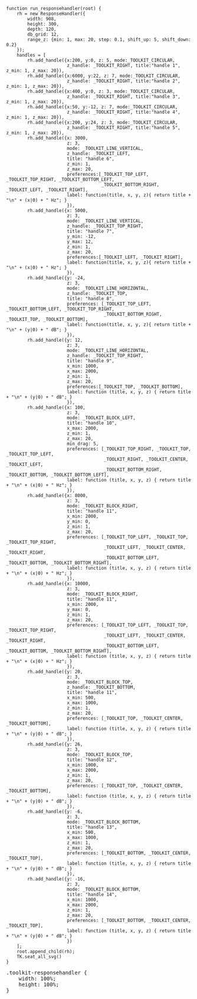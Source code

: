    function run_responsehandler(root) {
        rh = new ResponseHandler({
            width: 908,
            height: 300,
            depth: 120,
            db_grid: 12,
            range_z: {min: 1, max: 20, step: 0.1, shift_up: 5, shift_down: 0.2}
        });
        handles = [
            rh.add_handle({x:200, y:0, z: 5, mode:_TOOLKIT_CIRCULAR,
                           z_handle: _TOOLKIT_RIGHT, title:"handle 1", z_min: 1, z_max: 20}),
            rh.add_handle({x:6000, y:22, z: 7, mode:_TOOLKIT_CIRCULAR,
                           z_handle: _TOOLKIT_RIGHT, title:"handle 2", z_min: 1, z_max: 20}),
            rh.add_handle({x:400, y:0, z: 3, mode:_TOOLKIT_CIRCULAR,
                           z_handle: _TOOLKIT_RIGHT, title:"handle 3", z_min: 1, z_max: 20}),
            rh.add_handle({x:50, y:-12, z: 7, mode:_TOOLKIT_CIRCULAR,
                           z_handle: _TOOLKIT_RIGHT, title:"handle 4", z_min: 1, z_max: 20}),
            rh.add_handle({x:200, y:24, z: 3, mode:_TOOLKIT_CIRCULAR,
                           z_handle: _TOOLKIT_RIGHT, title:"handle 5", z_min: 1, z_max: 20}),
            rh.add_handle({x: 3000,
                           z: 3,
                           mode: _TOOLKIT_LINE_VERTICAL,
                           z_handle: _TOOLKIT_LEFT,
                           title: "handle 6",
                           z_min: 1,
                           z_max: 20,
                           preferences:[_TOOLKIT_TOP_LEFT, _TOOLKIT_TOP_RIGHT, _TOOLKIT_BOTTOM_LEFT,
                                        _TOOLKIT_BOTTOM_RIGHT, _TOOLKIT_LEFT, _TOOLKIT_RIGHT],
                           label: function(title, x, y, z){ return title + "\n" + (x|0) + " Hz"; }
                           }),
            rh.add_handle({x: 5000,
                           z: 3,
                           mode: _TOOLKIT_LINE_VERTICAL,
                           z_handle: _TOOLKIT_TOP_RIGHT,
                           title: "handle 7",
                           y_min: -12,
                           y_max: 12,
                           z_min: 1,
                           z_max: 20,
                           preferences:[_TOOLKIT_LEFT, _TOOLKIT_RIGHT],
                           label: function(title, x, y, z){ return title + "\n" + (x|0) + " Hz"; }
                           }),
            rh.add_handle({y: -24,
                           z: 3,
                           mode: _TOOLKIT_LINE_HORIZONTAL,
                           z_handle: _TOOLKIT_TOP,
                           title: "handle 8",
                           preferences: [_TOOLKIT_TOP_LEFT, _TOOLKIT_BOTTOM_LEFT, _TOOLKIT_TOP_RIGHT,
                                         _TOOLKIT_BOTTOM_RIGHT, _TOOLKIT_TOP, _TOOLKIT_BOTTOM],
                           label: function(title, x, y, z){ return title + "\n" + (y|0) + " dB"; }
                           }),
            rh.add_handle({y: 12,
                           z: 3,
                           mode: _TOOLKIT_LINE_HORIZONTAL,
                           z_handle: _TOOLKIT_TOP_RIGHT,
                           title: "handle 9",
                           x_min: 1000,
                           x_max: 2000,
                           z_min: 1,
                           z_max: 20,
                           preferences:[_TOOLKIT_TOP, _TOOLKIT_BOTTOM],
                           label: function (title, x, y, z) { return title + "\n" + (y|0) + " dB"; }
                           }),
            rh.add_handle({x: 100,
                           z: 3,
                           mode: _TOOLKIT_BLOCK_LEFT,
                           title: "handle 10",
                           x_max: 2000,
                           z_min: 1,
                           z_max: 20,
                           min_drag: 5,
                           preferences: [_TOOLKIT_TOP_RIGHT, _TOOLKIT_TOP, _TOOLKIT_TOP_LEFT,
                                         _TOOLKIT_RIGHT, _TOOLKIT_CENTER, _TOOLKIT_LEFT,
                                         _TOOLKIT_BOTTOM_RIGHT, _TOOLKIT_BOTTOM, _TOOLKIT_BOTTOM_LEFT],
                           label: function (title, x, y, z) { return title + "\n" + (x|0) + " Hz"; } 
                           }),
            rh.add_handle({x: 8000,
                           z: 3,
                           mode: _TOOLKIT_BLOCK_RIGHT,
                           title: "handle 11",
                           x_min: 2000,
                           y_min: 0,
                           z_min: 1,
                           z_max: 20,
                           preferences: [_TOOLKIT_TOP_LEFT, _TOOLKIT_TOP, _TOOLKIT_TOP_RIGHT,
                                         _TOOLKIT_LEFT, _TOOLKIT_CENTER, _TOOLKIT_RIGHT,
                                         _TOOLKIT_BOTTOM_LEFT, _TOOLKIT_BOTTOM, _TOOLKIT_BOTTOM_RIGHT],
                           label: function (title, x, y, z) { return title + "\n" + (x|0) + " Hz"; } 
                           }),
            rh.add_handle({x: 10000,
                           z: 3,
                           mode: _TOOLKIT_BLOCK_RIGHT,
                           title: "handle 11",
                           x_min: 2000,
                           y_max: 0,
                           z_min: 1,
                           z_max: 20,
                           preferences: [_TOOLKIT_TOP_LEFT, _TOOLKIT_TOP, _TOOLKIT_TOP_RIGHT,
                                         _TOOLKIT_LEFT, _TOOLKIT_CENTER, _TOOLKIT_RIGHT,
                                         _TOOLKIT_BOTTOM_LEFT, _TOOLKIT_BOTTOM, _TOOLKIT_BOTTOM_RIGHT],
                           label: function (title, x, y, z) { return title + "\n" + (x|0) + " Hz"; } 
                           }),
            rh.add_handle({y: 20,
                           z: 3,
                           mode: _TOOLKIT_BLOCK_TOP,
                           z_handle: _TOOLKIT_BOTTOM,
                           title: "handle 11",
                           x_min: 500,
                           x_max: 1000,
                           z_min: 1,
                           z_max: 20,
                           preferences: [_TOOLKIT_TOP, _TOOLKIT_CENTER, _TOOLKIT_BOTTOM],
                           label: function (title, x, y, z) { return title + "\n" + (y|0) + " dB"; } 
                           }),
            rh.add_handle({y: 26,
                           z: 3,
                           mode: _TOOLKIT_BLOCK_TOP,
                           title: "handle 12",
                           x_min: 1000,
                           x_max: 2000,
                           z_min: 1,
                           z_max: 20,
                           preferences: [_TOOLKIT_TOP, _TOOLKIT_CENTER, _TOOLKIT_BOTTOM],
                           label: function (title, x, y, z) { return title + "\n" + (y|0) + " dB"; } 
                           }),
            rh.add_handle({y: -6,
                           z: 3,
                           mode: _TOOLKIT_BLOCK_BOTTOM,
                           title: "handle 13",
                           x_min: 500,
                           x_max: 1000,
                           z_min: 1,
                           z_max: 20,
                           preferences: [_TOOLKIT_BOTTOM, _TOOLKIT_CENTER, _TOOLKIT_TOP],
                           label: function (title, x, y, z) { return title + "\n" + (y|0) + " dB"; } 
                           }),
            rh.add_handle({y: -16,
                           z: 3,
                           mode: _TOOLKIT_BLOCK_BOTTOM,
                           title: "handle 14",
                           x_min: 1000,
                           x_max: 2000,
                           z_min: 1,
                           z_max: 20,
                           preferences: [_TOOLKIT_BOTTOM, _TOOLKIT_CENTER, _TOOLKIT_TOP],
                           label: function (title, x, y, z) { return title + "\n" + (y|0) + " dB"; } 
                           })
        ];
        root.append_child(rh);
        TK.seat_all_svg()
    }
<pre class='css prettyprint source'>
.toolkit-responsehandler {
    width: 100%;
    height: 100%;
}
</pre>
<script> prepare_example(); </script>
